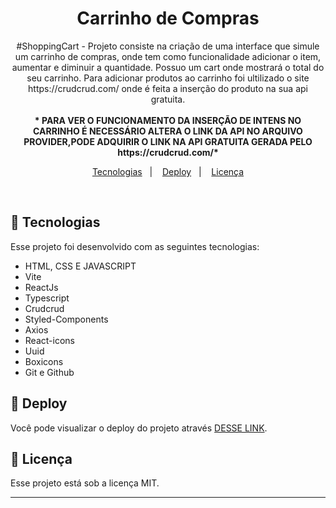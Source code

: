 <h1 align="center">Carrinho de Compras </h1>

<p align="center">
#ShoppingCart - Projeto consiste na criação de uma interface que simule um carrinho de compras, onde tem como funcionalidade adicionar o item, aumentar e diminuir a quantidade.
Possuo um cart onde mostrará o total do seu carrinho. Para adicionar produtos ao carrinho foi ultilizado o site https://crudcrud.com/ onde é feita a inserção do produto na sua api gratuita.
<br/><br/>
<b>* PARA VER O FUNCIONAMENTO DA INSERÇÃO DE INTENS NO CARRINHO É NECESSÁRIO ALTERA O LINK DA API NO ARQUIVO PROVIDER,PODE ADQUIRIR O LINK NA API GRATUITA GERADA PELO https://crudcrud.com/*</b>


<br/>
</p>

<p align="center">
  <a href="#-tecnologias">Tecnologias</a>&nbsp;&nbsp;&nbsp;|&nbsp;&nbsp;&nbsp;
  <a href="#-deploy">Deploy</a>&nbsp;&nbsp;&nbsp;|&nbsp;&nbsp;&nbsp;
  <a href="#memo-licença">Licença</a>
</p>



<br>



## 🚀 Tecnologias

Esse projeto foi desenvolvido com as seguintes tecnologias:

- HTML, CSS E JAVASCRIPT
- Vite
- ReactJs
- Typescript
- Crudcrud 
- Styled-Components
- Axios
- React-icons
- Uuid
- Boxicons
- Git e Github


## 🔖 Deploy

Você pode visualizar o deploy do projeto através [DESSE LINK](https://shopping-cart-nine-gamma.vercel.app/). 

## :memo: Licença

Esse projeto está sob a licença MIT.

---
